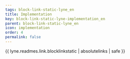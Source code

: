 ```yaml
---
tags: block-link-static-lyne_en
title: Implementation
key: block-link-static-lyne-implementation_en
parent: block-link-static-lyne_en
icon: implementation
order: 4
permalink: false  
---
```

{{ lyne.readmes.link.blocklinkstatic | absolutelinks | safe }}


